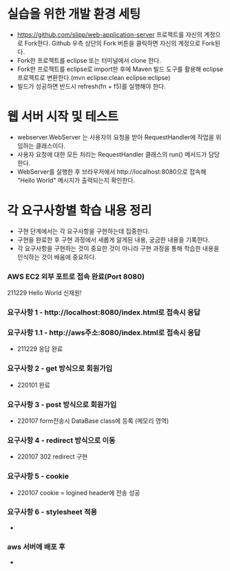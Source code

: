 # 실습을 위한 개발 환경 세팅
* https://github.com/slipp/web-application-server 프로젝트를 자신의 계정으로 Fork한다. Github 우측 상단의 Fork 버튼을 클릭하면 자신의 계정으로 Fork된다.
* Fork한 프로젝트를 eclipse 또는 터미널에서 clone 한다.
* Fork한 프로젝트를 eclipse로 import한 후에 Maven 빌드 도구를 활용해 eclipse 프로젝트로 변환한다.(mvn eclipse:clean eclipse:eclipse)
* 빌드가 성공하면 반드시 refresh(fn + f5)를 실행해야 한다.

# 웹 서버 시작 및 테스트
* webserver.WebServer 는 사용자의 요청을 받아 RequestHandler에 작업을 위임하는 클래스이다.
* 사용자 요청에 대한 모든 처리는 RequestHandler 클래스의 run() 메서드가 담당한다.
* WebServer를 실행한 후 브라우저에서 http://localhost:8080으로 접속해 "Hello World" 메시지가 출력되는지 확인한다.

# 각 요구사항별 학습 내용 정리
* 구현 단계에서는 각 요구사항을 구현하는데 집중한다. 
* 구현을 완료한 후 구현 과정에서 새롭게 알게된 내용, 궁금한 내용을 기록한다.
* 각 요구사항을 구현하는 것이 중요한 것이 아니라 구현 과정을 통해 학습한 내용을 인식하는 것이 배움에 중요하다. 

### AWS EC2 외부 포트로 접속 완료(Port 8080)
211229
Hello World 신재원!


### 요구사항 1 - http://localhost:8080/index.html로 접속시 응답

### 요구사항 1.1 - http://aws주소:8080/index.html로 접속시 응답
* 211229 응답 완료

### 요구사항 2 - get 방식으로 회원가입
* 220101 완료

### 요구사항 3 - post 방식으로 회원가입
* 220107 form전송시 DataBase class에 등록 (메모리 영역)

### 요구사항 4 - redirect 방식으로 이동
* 220107 302 redirect 구현

### 요구사항 5 - cookie
* 220107 cookie = logined header에 전송 성공

### 요구사항 6 - stylesheet 적용
* 

### aws 서버에 배포 후
* 
